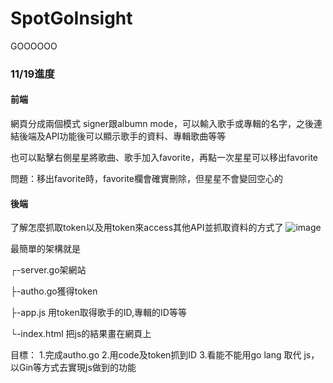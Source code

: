 # SpotGoInsight
GOOOOOO


### 11/19進度
#### 前端
  網頁分成兩個模式 signer跟albumn mode，可以輸入歌手或專輯的名字，之後連結後端及API功能後可以顯示歌手的資料、專輯歌曲等等

  也可以點擊右側星星將歌曲、歌手加入favorite，再點一次星星可以移出favorite

  問題：移出favorite時，favorite欄會確實刪除，但星星不會變回空心的
  

#### 後端
  了解怎麼抓取token以及用token來access其他API並抓取資料的方式了
  ![image](https://github.com/user-attachments/assets/2bb47606-2467-4143-86b6-8dbdaf002f2c)
  
  最簡單的架構就是
  
  ┌-server.go架網站
  
  ├-autho.go獲得token
  
  ├-app.js 用token取得歌手的ID,專輯的ID等等
  
  └-index.html 把js的結果畫在網頁上
  
  目標：
    1.完成autho.go
    2.用code及token抓到ID
    3.看能不能用go lang 取代 js，以Gin等方式去實現js做到的功能
